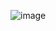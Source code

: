 ![image](https://user-images.githubusercontent.com/55124761/178095806-f51a86ef-dc7e-4856-831b-e7e14af321f4.png)
